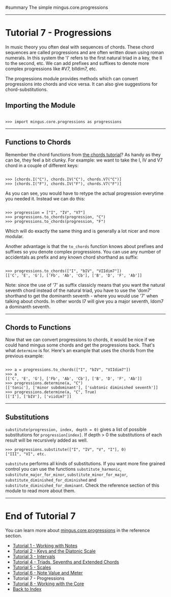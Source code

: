﻿#summary The simple mingus.core.progressions


---


# Tutorial 7 - Progressions #

In music theory you often deal with sequences of chords. These chord sequences are called progressions and are often written down using roman numerals. In this system the 'I' refers to the first natural triad in a key, the II to the second, etc. We can add prefixes and suffixes to denote more complex progressions like #V7, bIIdim7, etc.

The progressions module provides methods which can convert progressions into chords and vice versa. It can also give suggestions for chord-substitutions.

## Importing the Module ##

```

>>> import mingus.core.progressions as progressions

```


---


## Functions to Chords ##

Remember the chord functions from [the chords tutorial](tutorialChords.md)? As handy as they can be, they feel a bit clunky. For example: we want to take the I, IV and V7 chord in a couple of different keys:

```

>>> [chords.I("C"), chords.IV("C"), chords.V7("C")]
>>> [chords.I("F"), chords.IV("F"), chords.V7("F")]

```

As you can see, you would have to retype the actual progression everytime you needed it. Instead we can do this:

```

>>> progression = ["I", "IV", "V7"]
>>> progressions.to_chords(progression, "C")
>>> progressions.to_chords(progression, "F")

```

Which will do exactly the same thing and is generally a lot nicer and more modular.

Another advantage is that the `to_chords` function knows about prefixes and suffixes so you denote complex progressions. You can use any number of accidentals as prefix and any known chord shorthand as suffix:

```

>>> progressions.to_chords(["I", "bIV", "VIIdim7"])
[['C', 'E', 'G'], ['Fb', 'Ab', 'Cb'], ['B', 'D', 'F', 'Ab']]

```

Note: since the use of '7' as suffix classicly means that you want the natural seventh chord instead of the natural triad, you have to use the 'dom7' shorthand to get the dominanth seventh - where you would use '7' when talking about chords. In other words I7 will give you a major seventh, Idom7 a dominanth seventh.


---


## Chords to Functions ##

Now that we can convert progressions to chords, it would be nice if we could hand mingus some chords and get the progressions back. That's what `determine` is for. Here's an example that uses the chords from the previous example:

```

>>> a = progressions.to_chords(["I", "bIV", "VIIdim7"])
>>> a
[['C', 'E', 'G'], ['Fb', 'Ab', 'Cb'], ['B', 'D', 'F', 'Ab']]
>>> progressions.determine(a, "C")
[['tonic'], ['minor subdominant'], ['subtonic diminished seventh']]
>>> progressions.determine(a, "C", True)
[['I'], ['bIV'], ['viidim7']]

```


---


## Substitutions ##

`substitute(progression, index, depth = 0)` gives a list of possible substitutions for `progression[index]`. If depth > 0 the substitutions of each result will be recursively added as well.

```
>>> progressions.substitute(["I", "IV", "V", "I"], 0)
["III", "VI", etc.
```

`substitute` performs all kinds of substitutions. If you want more fine grained control you can use the functions `substitute_harmonic`, `substitute_major_for_minor`, `substitute_minor_for_major`, `substitute_diminished_for_diminished` and `substitute_diminished_for_dominant`. Check the reference section of this module to read more about them.


---


# End of Tutorial 7 #

You can learn more about [mingus.core.progressions](refMingusCoreProgressions.md) in the reference section.

  * [Tutorial 1 - Working with Notes](tutorialNote.md)
  * [Tutorial 2 - Keys and the Diatonic Scale](tutorialDiatonic.md)
  * [Tutorial 3 - Intervals](tutorialIntervals.md)
  * [Tutorial 4 - Triads, Sevenths and Extended Chords](tutorialChords.md)
  * [Tutorial 5 - Scales](tutorialScales.md)
  * [Tutorial 6 - Note Value and Meter](tutorialMeter.md)
  * Tutorial 7 - Progressions
  * [Tutorial 8 - Working with the Core](tutorialCore.md)
  * [Back to Index](mingusIndex.md)